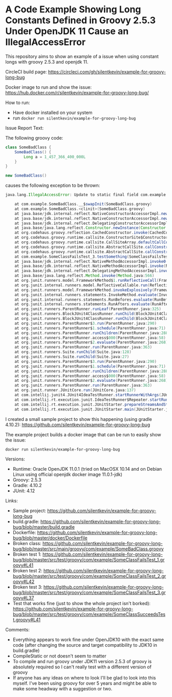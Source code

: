 # A Code Example Showing Long Constants Defined in Groovy 2.5.3 Under OpenJDK 11 Cause an IllegalAccessError

This repository aims to show an example of a issue when using constant longs with groovy 2.5.3 and openjdk 11.

CircleCI build page:  https://circleci.com/gh/silentkevin/example-for-groovy-long-bug

Docker image to run and show the issue:  https://hub.docker.com/r/silentkevin/example-for-groovy-long-bug/

How to run:
- Have docker installed on your system
- run `docker run silentkevin/example-for-groovy-long-bug`

Issue Report Text:

The following groovy code:

```groovy
class SomeBadClass {
    SomeBadClass() {
        Long a = 1_457_366_400_000L
    }
}

new SomeBadClass()
```

causes the following exception to be thrown:

```groovy
java.lang.IllegalAccessError: Update to static final field com.example.SomeBadClass.$const$0 attempted from a different method (__$swapInit) than the initializer method <clinit> 

	at com.example.SomeBadClass.__$swapInit(SomeBadClass.groovy)
	at com.example.SomeBadClass.<clinit>(SomeBadClass.groovy)
	at java.base/jdk.internal.reflect.NativeConstructorAccessorImpl.newInstance0(Native Method)
	at java.base/jdk.internal.reflect.NativeConstructorAccessorImpl.newInstance(NativeConstructorAccessorImpl.java:62)
	at java.base/jdk.internal.reflect.DelegatingConstructorAccessorImpl.newInstance(DelegatingConstructorAccessorImpl.java:45)
	at java.base/java.lang.reflect.Constructor.newInstance(Constructor.java:490)
	at org.codehaus.groovy.reflection.CachedConstructor.invoke(CachedConstructor.java:83)
	at org.codehaus.groovy.runtime.callsite.ConstructorSite$ConstructorSiteNoUnwrapNoCoerce.callConstructor(ConstructorSite.java:105)
	at org.codehaus.groovy.runtime.callsite.CallSiteArray.defaultCallConstructor(CallSiteArray.java:59)
	at org.codehaus.groovy.runtime.callsite.AbstractCallSite.callConstructor(AbstractCallSite.java:237)
	at org.codehaus.groovy.runtime.callsite.AbstractCallSite.callConstructor(AbstractCallSite.java:241)
	at com.example.SomeClassFailsTest_3.testSomething(SomeClassFailsTest_3.groovy:37)
	at java.base/jdk.internal.reflect.NativeMethodAccessorImpl.invoke0(Native Method)
	at java.base/jdk.internal.reflect.NativeMethodAccessorImpl.invoke(NativeMethodAccessorImpl.java:62)
	at java.base/jdk.internal.reflect.DelegatingMethodAccessorImpl.invoke(DelegatingMethodAccessorImpl.java:43)
	at java.base/java.lang.reflect.Method.invoke(Method.java:566)
	at org.junit.runners.model.FrameworkMethod$1.runReflectiveCall(FrameworkMethod.java:50)
	at org.junit.internal.runners.model.ReflectiveCallable.run(ReflectiveCallable.java:12)
	at org.junit.runners.model.FrameworkMethod.invokeExplosively(FrameworkMethod.java:47)
	at org.junit.internal.runners.statements.InvokeMethod.evaluate(InvokeMethod.java:17)
	at org.junit.internal.runners.statements.RunBefores.evaluate(RunBefores.java:26)
	at org.junit.internal.runners.statements.RunAfters.evaluate(RunAfters.java:27)
	at org.junit.runners.ParentRunner.runLeaf(ParentRunner.java:325)
	at org.junit.runners.BlockJUnit4ClassRunner.runChild(BlockJUnit4ClassRunner.java:78)
	at org.junit.runners.BlockJUnit4ClassRunner.runChild(BlockJUnit4ClassRunner.java:57)
	at org.junit.runners.ParentRunner$3.run(ParentRunner.java:290)
	at org.junit.runners.ParentRunner$1.schedule(ParentRunner.java:71)
	at org.junit.runners.ParentRunner.runChildren(ParentRunner.java:288)
	at org.junit.runners.ParentRunner.access$000(ParentRunner.java:58)
	at org.junit.runners.ParentRunner$2.evaluate(ParentRunner.java:268)
	at org.junit.runners.ParentRunner.run(ParentRunner.java:363)
	at org.junit.runners.Suite.runChild(Suite.java:128)
	at org.junit.runners.Suite.runChild(Suite.java:27)
	at org.junit.runners.ParentRunner$3.run(ParentRunner.java:290)
	at org.junit.runners.ParentRunner$1.schedule(ParentRunner.java:71)
	at org.junit.runners.ParentRunner.runChildren(ParentRunner.java:288)
	at org.junit.runners.ParentRunner.access$000(ParentRunner.java:58)
	at org.junit.runners.ParentRunner$2.evaluate(ParentRunner.java:268)
	at org.junit.runners.ParentRunner.run(ParentRunner.java:363)
	at org.junit.runner.JUnitCore.run(JUnitCore.java:137)
	at com.intellij.junit4.JUnit4IdeaTestRunner.startRunnerWithArgs(JUnit4IdeaTestRunner.java:68)
	at com.intellij.rt.execution.junit.IdeaTestRunner$Repeater.startRunnerWithArgs(IdeaTestRunner.java:47)
	at com.intellij.rt.execution.junit.JUnitStarter.prepareStreamsAndStart(JUnitStarter.java:242)
	at com.intellij.rt.execution.junit.JUnitStarter.main(JUnitStarter.java:70)
```

I created a small sample project to show this happening (using gradle 4.10.2):  https://github.com/silentkevin/example-for-groovy-long-bug

The example project builds a docker image that can be run to easily show the issue:
```bash
docker run silentkevin/example-for-groovy-long-bug
```

Versions:
- Runtime: Oracle OpenJDK 11.0.1 (tried on MacOSX 10.14 and on Debian Linux using official openjdk docker image 11.0.1-jdk)
- Groovy: 2.5.3
- Gradle: 4.10.2
- JUnit: 4.12

Links:
- Sample project:  https://github.com/silentkevin/example-for-groovy-long-bug
- build.gradle:  https://github.com/silentkevin/example-for-groovy-long-bug/blob/master/build.gradle
- Dockerfile:  https://github.com/silentkevin/example-for-groovy-long-bug/blob/master/docker/Dockerfile
- Broken class:  https://github.com/silentkevin/example-for-groovy-long-bug/blob/master/src/main/groovy/com/example/SomeBadClass.groovy
- Broken test 1:  https://github.com/silentkevin/example-for-groovy-long-bug/blob/master/src/test/groovy/com/example/SomeClassFailsTest_1.groovy#L41
- Broken test 2:  https://github.com/silentkevin/example-for-groovy-long-bug/blob/master/src/test/groovy/com/example/SomeClassFailsTest_2.groovy#L42
- Broken test 3:  https://github.com/silentkevin/example-for-groovy-long-bug/blob/master/src/test/groovy/com/example/SomeClassFailsTest_3.groovy#L37
- Test that works fine (just to show the whole project isn't borked):  https://github.com/silentkevin/example-for-groovy-long-bug/blob/master/src/test/groovy/com/example/SomeClassSucceedsTest.groovy#L41

Comments:
- Everything appears to work fine under OpenJDK10 with the exact same code (after changing the source and target compatibility to JDK10 in build.gradle)
- CompileStatic or not doesn't seem to matter
- To compile and run groovy under JDK11 version 2.5.3 of groovy is absolutely required so I can't really test with a different version of groovy
- If anyone has any ideas on where to look I'll be glad to look into this myself.  I've been using groovy for over 5 years and might be able to make some headway with a suggestion or two.
